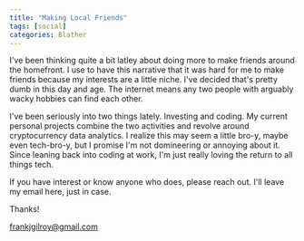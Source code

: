 ```yaml
---
title: "Making Local Friends"
tags: [social]
categories: Blather
---
```


I've been thinking quite a bit latley about doing more to make friends around the homefront. I use to have this narrative that it was hard for me to make friends because my interests are a little niche. I've decided that's pretty dumb in this day and age. The internet means any two people with arguably wacky hobbies can find each other. 

I've been seriously into two things lately. Investing and coding. My current personal projects combine the two activities and revolve around cryptocurrency data analytics. I realize this may seem a little bro-y, maybe even tech-bro-y, but I promise I'm not domineering or annoying about it. Since leaning back into coding at work, I'm just really loving the return to all things tech. 

If you have interest or know anyone who does, please reach out. I'll leave my email here, just in case. 

Thanks!

[frankjgilroy@gmail.com](mailto:frankjgilroy@gmail.com)



